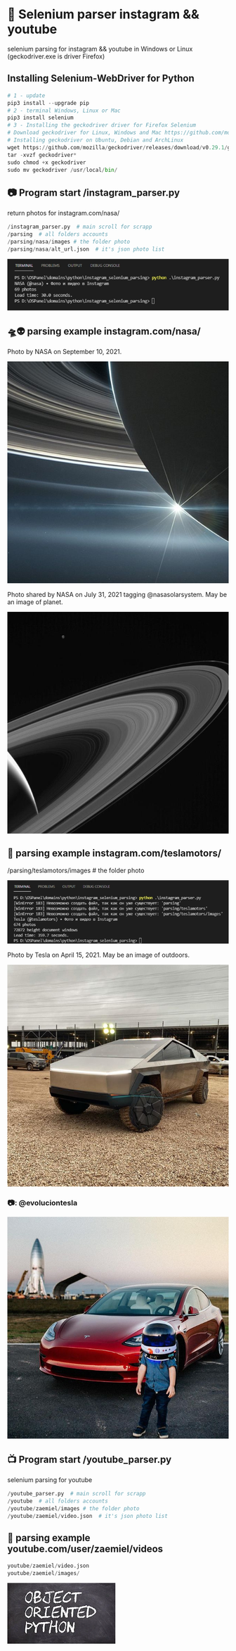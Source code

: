# 🎥 Selenium parser instagram && youtube
selenium parsing for instagram && youtube in Windows or Linux (geckodriver.exe is driver Firefox)

## Installing Selenium-WebDriver for Python
```python
# 1 - update
pip3 install --upgrade pip
# 2 - terminal Windows, Linux or Mac
pip3 install selenium
# 3 - Installing the geckodriver driver for Firefox Selenium
# Download geckodriver for Linux, Windows and Mac https://github.com/mozilla/geckodriver/releases/
# Installing geckodriver on Ubuntu, Debian and ArchLinux 
wget https://github.com/mozilla/geckodriver/releases/download/v0.29.1/geckodriver-v0.29.1-linux64.tar.gz
tar -xvzf geckodriver*
sudo chmod +x geckodriver
sudo mv geckodriver /usr/local/bin/
```

## 📷 Program start /instagram_parser.py
return photos for instagram.com/nasa/

```python
/instagram_parser.py  # main scroll for scrapp
/parsing  # all folders accounts 
/parsing/nasa/images # the folder photo
/parsing/nasa/alt_url.json  # it's json photo list
```

![69 photos](https://github.com/otolaa/instagram_selenium_parsing/blob/master/img/return.jpg "69 photos")

## 🛸👽 parsing example instagram.com/nasa/
Photo by NASA on September 10, 2021.

![Photo by NASA on September 10, 2021.](https://github.com/otolaa/instagram_selenium_parsing/blob/master/parsing/nasa/images/241698339_280602086901951_2643544708970367929_n.jpg "Photo by NASA on September 10, 2021.")

Photo shared by NASA on July 31, 2021 tagging @nasasolarsystem. May be an image of planet.

![Photo shared by NASA on July 31, 2021 tagging @nasasolarsystem. May be an image of planet.](https://github.com/otolaa/instagram_selenium_parsing/blob/master/parsing/nasa/images/226906578_193270329486578_4570034023208063196_n.jpg "Photo shared by NASA on July 31, 2021 tagging @nasasolarsystem. May be an image of planet.")

## 🚗 parsing example instagram.com/teslamotors/
/parsing/teslamotors/images # the folder photo

![teslamotors photos](https://github.com/otolaa/instagram_selenium_parsing/blob/master/img/return_teslamotors.jpg "teslamotors photos")

Photo by Tesla on April 15, 2021. May be an image of outdoors.

![Photo by Tesla on April 15, 2021. May be an image of outdoors.](https://github.com/otolaa/instagram_selenium_parsing/blob/master/parsing/teslamotors/images/173615457_1172281306533433_4705995220569385300_n.jpg "Photo by Tesla on April 15, 2021. May be an image of outdoors.")

### 📷: @evoluciontesla

![evoluciontesla](https://github.com/otolaa/instagram_selenium_parsing/blob/master/parsing/teslamotors/images/50116130_936227483238953_6459376269299057380_n.jpg "evoluciontesla")


## 📺 Program start /youtube_parser.py
selenium parsing for youtube

```python
/youtube_parser.py  # main scroll for scrapp
/youtube  # all folders accounts 
/youtube/zaemiel/images # the folder photo
/youtube/zaemiel/video.json  # it's json photo list
```

## 🐍 parsing example youtube.com/user/zaemiel/videos
```python
youtube/zaemiel/video.json
youtube/zaemiel/images/
```

![Python ООП](https://github.com/otolaa/instagram_selenium_parsing/blob/master/youtube/zaemiel/images/uk5uB05G3H0.webp "Python ООП")